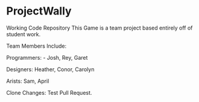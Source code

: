 # ProjectWally
Working Code Repository
This Game is a team project based entirely off of student work.  

Team Members Include:

Programmers: - Josh, Rey, Garet

Designers: Heather, Conor, Carolyn

Arists: Sam, April

Clone Changes:  Test Pull Request.